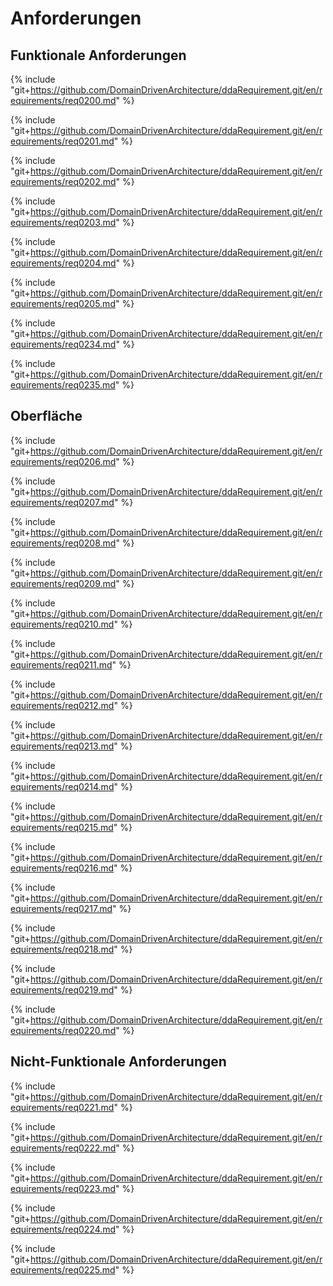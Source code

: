 # Anforderungen



## Funktionale Anforderungen

{% include "git+https://github.com/DomainDrivenArchitecture/ddaRequirement.git/en/requirements/req0200.md" %}

{% include "git+https://github.com/DomainDrivenArchitecture/ddaRequirement.git/en/requirements/req0201.md" %}

{% include "git+https://github.com/DomainDrivenArchitecture/ddaRequirement.git/en/requirements/req0202.md" %}

{% include "git+https://github.com/DomainDrivenArchitecture/ddaRequirement.git/en/requirements/req0203.md" %}

{% include "git+https://github.com/DomainDrivenArchitecture/ddaRequirement.git/en/requirements/req0204.md" %}

{% include "git+https://github.com/DomainDrivenArchitecture/ddaRequirement.git/en/requirements/req0205.md" %}

{% include "git+https://github.com/DomainDrivenArchitecture/ddaRequirement.git/en/requirements/req0234.md" %}

{% include "git+https://github.com/DomainDrivenArchitecture/ddaRequirement.git/en/requirements/req0235.md" %}

## Oberfläche

{% include "git+https://github.com/DomainDrivenArchitecture/ddaRequirement.git/en/requirements/req0206.md" %}

{% include "git+https://github.com/DomainDrivenArchitecture/ddaRequirement.git/en/requirements/req0207.md" %}

{% include "git+https://github.com/DomainDrivenArchitecture/ddaRequirement.git/en/requirements/req0208.md" %}

{% include "git+https://github.com/DomainDrivenArchitecture/ddaRequirement.git/en/requirements/req0209.md" %}

{% include "git+https://github.com/DomainDrivenArchitecture/ddaRequirement.git/en/requirements/req0210.md" %}

{% include "git+https://github.com/DomainDrivenArchitecture/ddaRequirement.git/en/requirements/req0211.md" %}

{% include "git+https://github.com/DomainDrivenArchitecture/ddaRequirement.git/en/requirements/req0212.md" %}

{% include "git+https://github.com/DomainDrivenArchitecture/ddaRequirement.git/en/requirements/req0213.md" %}

{% include "git+https://github.com/DomainDrivenArchitecture/ddaRequirement.git/en/requirements/req0214.md" %}

{% include "git+https://github.com/DomainDrivenArchitecture/ddaRequirement.git/en/requirements/req0215.md" %}

{% include "git+https://github.com/DomainDrivenArchitecture/ddaRequirement.git/en/requirements/req0216.md" %}

{% include "git+https://github.com/DomainDrivenArchitecture/ddaRequirement.git/en/requirements/req0217.md" %}

{% include "git+https://github.com/DomainDrivenArchitecture/ddaRequirement.git/en/requirements/req0218.md" %}

{% include "git+https://github.com/DomainDrivenArchitecture/ddaRequirement.git/en/requirements/req0219.md" %}

{% include "git+https://github.com/DomainDrivenArchitecture/ddaRequirement.git/en/requirements/req0220.md" %}


## Nicht-Funktionale Anforderungen

{% include "git+https://github.com/DomainDrivenArchitecture/ddaRequirement.git/en/requirements/req0221.md" %}

{% include "git+https://github.com/DomainDrivenArchitecture/ddaRequirement.git/en/requirements/req0222.md" %}

{% include "git+https://github.com/DomainDrivenArchitecture/ddaRequirement.git/en/requirements/req0223.md" %}

{% include "git+https://github.com/DomainDrivenArchitecture/ddaRequirement.git/en/requirements/req0224.md" %}

{% include "git+https://github.com/DomainDrivenArchitecture/ddaRequirement.git/en/requirements/req0225.md" %}
